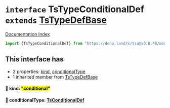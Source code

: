 # `interface` TsTypeConditionalDef `extends` [TsTypeDefBase](../private.interface.TsTypeDefBase/README.md)

[Documentation Index](../README.md)

```ts
import {TsTypeConditionalDef} from "https://deno.land/x/tsa@v0.0.48/mod.ts"
```

## This interface has

- 2 properties:
[kind](#-kind-conditional),
[conditionalType](#-conditionaltype-tsconditionaldef)
- 1 inherited member from [TsTypeDefBase](../private.interface.TsTypeDefBase/README.md)


#### 📄 kind: <mark>"conditional"</mark>



#### 📄 conditionalType: [TsConditionalDef](../interface.TsConditionalDef/README.md)



